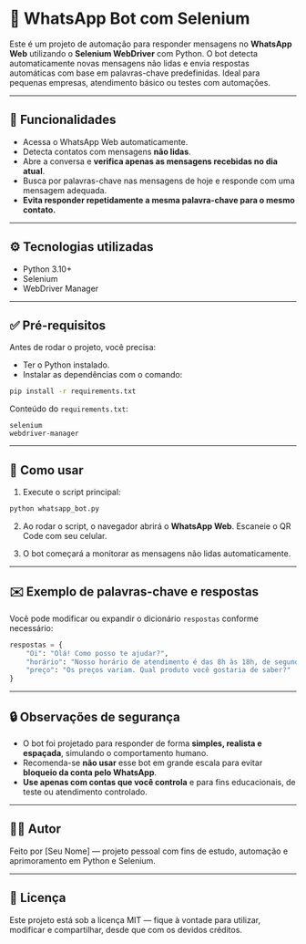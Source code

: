 # 🤖 WhatsApp Bot com Selenium

Este é um projeto de automação para responder mensagens no **WhatsApp Web** utilizando o **Selenium WebDriver** com Python. O bot detecta automaticamente novas mensagens não lidas e envia respostas automáticas com base em palavras-chave predefinidas. Ideal para pequenas empresas, atendimento básico ou testes com automações.

---

## 📌 Funcionalidades

- Acessa o WhatsApp Web automaticamente.
- Detecta contatos com mensagens **não lidas**.
- Abre a conversa e **verifica apenas as mensagens recebidas no dia atual**.
- Busca por palavras-chave nas mensagens de hoje e responde com uma mensagem adequada.
- **Evita responder repetidamente a mesma palavra-chave para o mesmo contato.**

---

## ⚙️ Tecnologias utilizadas

- Python 3.10+
- Selenium
- WebDriver Manager

---

## ✅ Pré-requisitos

Antes de rodar o projeto, você precisa:

- Ter o Python instalado.
- Instalar as dependências com o comando:

```bash
pip install -r requirements.txt
```

Conteúdo do `requirements.txt`:

```
selenium
webdriver-manager
```

---

## 🚀 Como usar

1. Execute o script principal:

```bash
python whatsapp_bot.py
```

2. Ao rodar o script, o navegador abrirá o **WhatsApp Web**. Escaneie o QR Code com seu celular.

3. O bot começará a monitorar as mensagens não lidas automaticamente.

---

## ✉️ Exemplo de palavras-chave e respostas

Você pode modificar ou expandir o dicionário `respostas` conforme necessário:

```python
respostas = {
    "Oi": "Olá! Como posso te ajudar?",
    "horário": "Nosso horário de atendimento é das 8h às 18h, de segunda a sexta.",
    "preço": "Os preços variam. Qual produto você gostaria de saber?"
}
```

---

## 🔒 Observações de segurança

- O bot foi projetado para responder de forma **simples, realista e espaçada**, simulando o comportamento humano.
- Recomenda-se **não usar** esse bot em grande escala para evitar **bloqueio da conta pelo WhatsApp**.
- **Use apenas com contas que você controla** e para fins educacionais, de teste ou atendimento controlado.

---

## 👨‍💻 Autor

Feito por [Seu Nome] — projeto pessoal com fins de estudo, automação e aprimoramento em Python e Selenium.

---

## 📄 Licença

Este projeto está sob a licença MIT — fique à vontade para utilizar, modificar e compartilhar, desde que com os devidos créditos.
